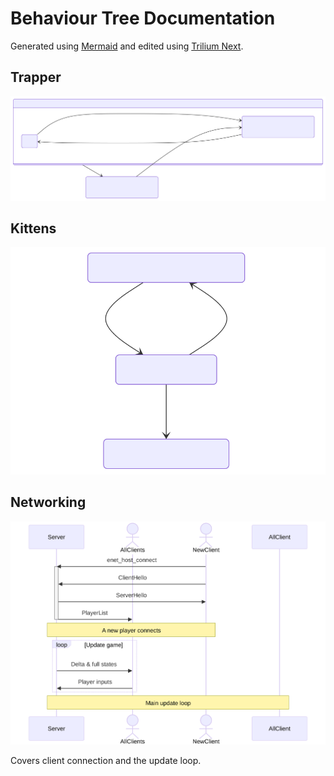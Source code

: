# Behaviour Tree Documentation

Generated using [Mermaid](https://mermaid.js.org/) and edited using
[Trilium Next](https://github.com/TriliumNext/Notes).

<style>
    /*
    Mermaid diagrams have transparent background. Need this for visibility
    on dark mode.
    */
    img {
        background-color: white;
    }
</style>

## Trapper
![Trapper](./Behaviour%20-%20Trapper_mermai.svg)

## Kittens
![Kittens](./Behaviour%20-%20Kittens_mermai.svg)

## Networking
![Networking](./Network%20Sequence_mermaid-e.svg)

Covers client connection and the update loop.
